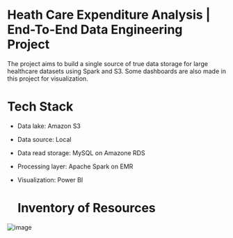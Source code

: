 # Heath Care Expenditure Analysis | End-To-End Data Engineering Project

The project aims to build a single source of true data storage for large healthcare datasets using Spark and S3. Some dashboards are also made in this project for visualization.

# Tech Stack
* Data lake: Amazon S3
* Data source: Local
* Data read storage: MySQL on Amazone RDS
* Processing layer: Apache Spark on EMR
* Visualization: Power BI

  # Inventory of Resources
  
![image](https://github.com/Lbisen-max/HealthcareAnalyticsETL/assets/79071673/1be1449e-5969-4a3f-90a1-7cca04208633)
